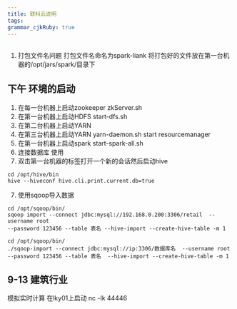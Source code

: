 ```yaml
---
title: 联科云说明
tags: 
grammar_cjkRuby: true
---
```


## 
1. 打包文件名问题    打包文件名命名为spark-liank
将打包好的文件放在第一台机器的/opt/jars/spark/目录下
## 下午 环境的启动
1. 在每一台机器上启动zookeeper
zkServer.sh
2. 在第一台机器上启动HDFS
start-dfs.sh
3. 在第二台机器上启动YARN
4. 在第三台机器上启动YARN
yarn-daemon.sh start resourcemanager
4. 在第一台机器上启动spark
start-spark-all.sh
5. 连接数据库
使用
6. 双击第一台机器的标签打开一个新的会话然后启动hive
``` shell?linenums
cd /opt/hive/bin
hive --hiveconf hive.cli.print.current.db=true
```
7. 使用sqoop导入数据
```shell?linenums
cd /opt/sqoop/bin/
sqoop import --connect jdbc:mysql://192.168.0.200:3306/retail  --username root 
--password 123456 --table 表名 --hive-import --create-hive-table -m 1

```
```shell?linenums
cd /opt/sqoop/bin/
./sqoop-import --connect jdbc:mysql://ip:3306/数据库名  --username root --password 123456 --table 表名  --hive-import --create-hive-table -m 1

```
## 9-13 建筑行业

模拟实时计算
在lky01上启动 nc -lk  44446


  [1]: ./images/1536844383475.jpg